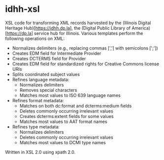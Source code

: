 # idhh-xsl
XSL code for transforming XML records harvested by the (Illinois Digital Heritage Hub)[https://idhh.dp.la], the (Digital Public Library of America)[https://dp.la] service hub for Illinois. Various templates perform the following operations on XML:

- Normalizes delimiters (e.g., replacing commas [','] with semicolons [';'])
- Creates EDM field for Intermediate Provider
- Creates DCTERMS field for Provider
- Creates EDM field for standardized rights for Creative Commons license URIs
- Splits coordinated subject values
- Refines language metadata:
  - Normalizes delimiters
  - Removes special characters
  - Matches most values to ISO 639 language names
- Refines format metadata:
  - Matches on both dc:format and dcterms:medium fields
  - Deletes commonly occurring irrelevant values
  - Creates dcterms:extent fields for some values
  - Matches most values to AAT format names
- Refines type metadata:
  - Normalizes delimiters
  - Deletes commonly occurring irrelevant values
  - Matches most values to DCMI type names

Written in XSL 2.0 using xpath 2.0.
